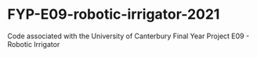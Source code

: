 # FYP-E09-robotic-irrigator-2021
Code associated with the University of Canterbury Final Year Project E09 - Robotic Irrigator
